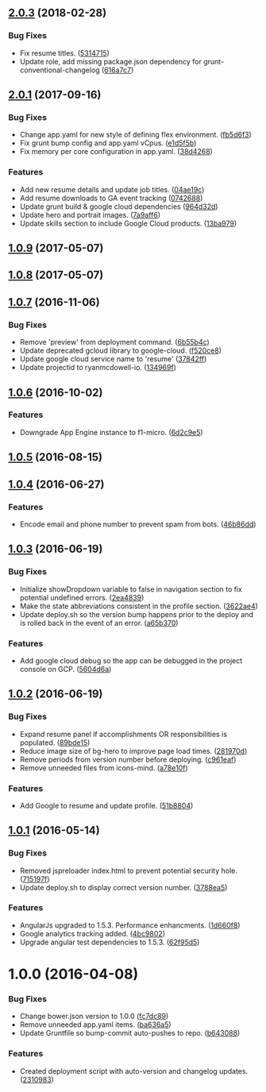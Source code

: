 <a name="2.0.3"></a>
## [2.0.3](https://github.com/ryanmcdowell/resume/compare/v2.0.2...v2.0.3) (2018-02-28)


### Bug Fixes

* Fix resume titles. ([5314715](https://github.com/ryanmcdowell/resume/commit/5314715))
* Update role, add missing package.json dependency for grunt-conventional-changelog ([616a7c7](https://github.com/ryanmcdowell/resume/commit/616a7c7))



<a name="2.0.1"></a>
## [2.0.1](https://github.com/ryanmcdowell/resume/compare/v1.0.9...v2.0.1) (2017-09-16)


### Bug Fixes

* Change app.yaml for new style of defining flex environment. ([fb5d6f3](https://github.com/ryanmcdowell/resume/commit/fb5d6f3))
* Fix grunt bump config and app.yaml vCpus. ([e1d5f5b](https://github.com/ryanmcdowell/resume/commit/e1d5f5b))
* Fix memory per core configuration in app.yaml. ([38d4268](https://github.com/ryanmcdowell/resume/commit/38d4268))


### Features

* Add new resume details and update job titles. ([04ae19c](https://github.com/ryanmcdowell/resume/commit/04ae19c))
* Add resume downloads to GA event tracking ([0742688](https://github.com/ryanmcdowell/resume/commit/0742688))
* Update grunt build & google cloud dependencies ([964d32d](https://github.com/ryanmcdowell/resume/commit/964d32d))
* Update hero and portrait images. ([7a9aff6](https://github.com/ryanmcdowell/resume/commit/7a9aff6))
* Update skills section to include Google Cloud products. ([13ba979](https://github.com/ryanmcdowell/resume/commit/13ba979))



<a name="1.0.9"></a>
## [1.0.9](https://github.com/ryanmcdowell/resume/compare/v1.0.8...v1.0.9) (2017-05-07)



<a name="1.0.8"></a>
## [1.0.8](https://github.com/ryanmcdowell/resume/compare/v1.0.7...v1.0.8) (2017-05-07)



<a name="1.0.7"></a>
## [1.0.7](https://github.com/ryanmcdowell/resume/compare/v1.0.6...v1.0.7) (2016-11-06)


### Bug Fixes

* Remove 'preview' from deployment command. ([6b55b4c](https://github.com/ryanmcdowell/resume/commit/6b55b4c))
* Update deprecated gcloud library to google-cloud. ([f520ce8](https://github.com/ryanmcdowell/resume/commit/f520ce8))
* Update google cloud service name to 'resume' ([37842ff](https://github.com/ryanmcdowell/resume/commit/37842ff))
* Update projectid to ryanmcdowell-io. ([134969f](https://github.com/ryanmcdowell/resume/commit/134969f))



<a name="1.0.6"></a>
## [1.0.6](https://github.com/ryanmcdowell/resume/compare/v1.0.5...v1.0.6) (2016-10-02)


### Features

* Downgrade App Engine instance to f1-micro. ([6d2c9e5](https://github.com/ryanmcdowell/resume/commit/6d2c9e5))



<a name="1.0.5"></a>
## [1.0.5](https://github.com/ryanmcdowell/resume/compare/v1.0.4...v1.0.5) (2016-08-15)



<a name="1.0.4"></a>
## [1.0.4](https://github.com/ryanmcdowell/resume/compare/v1.0.3...v1.0.4) (2016-06-27)


### Features

* Encode email and phone number to prevent spam from bots. ([46b86dd](https://github.com/ryanmcdowell/resume/commit/46b86dd))



<a name="1.0.3"></a>
## [1.0.3](https://github.com/ryanmcdowell/resume/compare/v1.0.2...v1.0.3) (2016-06-19)


### Bug Fixes

* Initialize showDropdown variable to false in navigation section to fix potential undefined errors. ([2ea4839](https://github.com/ryanmcdowell/resume/commit/2ea4839))
* Make the state abbreviations consistent in the profile section. ([3622ae4](https://github.com/ryanmcdowell/resume/commit/3622ae4))
* Update deploy.sh so the version bump happens prior to the deploy and is rolled back in the event of an error. ([a65b370](https://github.com/ryanmcdowell/resume/commit/a65b370))


### Features

* Add google cloud debug so the app can be debugged in the project console on GCP. ([5604d6a](https://github.com/ryanmcdowell/resume/commit/5604d6a))



<a name="1.0.2"></a>
## [1.0.2](https://github.com/ryanmcdowell/resume/compare/v1.0.1...v1.0.2) (2016-06-19)


### Bug Fixes

* Expand resume panel if accomplishments OR responsibilities is populated. ([89bde15](https://github.com/ryanmcdowell/resume/commit/89bde15))
* Reduce image size of bg-hero to improve page load times. ([281970d](https://github.com/ryanmcdowell/resume/commit/281970d))
* Remove periods from version number before deploying. ([c961eaf](https://github.com/ryanmcdowell/resume/commit/c961eaf))
* Remove unneeded files from icons-mind. ([a78e10f](https://github.com/ryanmcdowell/resume/commit/a78e10f))


### Features

* Add Google to resume and update profile. ([51b8804](https://github.com/ryanmcdowell/resume/commit/51b8804))



<a name="1.0.1"></a>
## [1.0.1](https://github.com/ryanmcdowell/resume/compare/v1.0.0...v1.0.1) (2016-05-14)


### Bug Fixes

* Removed jspreloader index.html to prevent potential security hole. ([715197f](https://github.com/ryanmcdowell/resume/commit/715197f))
* Update deploy.sh to display correct version number. ([3788ea5](https://github.com/ryanmcdowell/resume/commit/3788ea5))


### Features

* AngularJs upgraded to 1.5.3. Performance enhancments. ([1d660f8](https://github.com/ryanmcdowell/resume/commit/1d660f8))
* Google analytics tracking added. ([4bc9802](https://github.com/ryanmcdowell/resume/commit/4bc9802))
* Upgrade angular test dependencies to 1.5.3. ([62f95d5](https://github.com/ryanmcdowell/resume/commit/62f95d5))



<a name="1.0.0"></a>
# 1.0.0 (2016-04-08)


### Bug Fixes

* Change bower.json version to 1.0.0 ([fc7dc89](https://github.com/ryanmcdowell/resume/commit/fc7dc89))
* Remove unneeded app.yaml items. ([ba636a5](https://github.com/ryanmcdowell/resume/commit/ba636a5))
* Update Gruntfile so bump-commit auto-pushes to repo. ([b643088](https://github.com/ryanmcdowell/resume/commit/b643088))

### Features

* Created deployment script with auto-version and changelog updates. ([2310983](https://github.com/ryanmcdowell/resume/commit/2310983))



